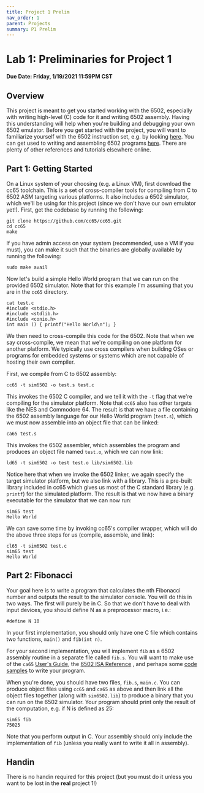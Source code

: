 ```yaml
---
title: Project 1 Prelim
nav_order: 1
parent: Projects
summary: P1 Prelim
---
```


# Lab 1: Preliminaries for Project 1

**Due Date: Friday, 1/19/2021 11:59PM CST**

## Overview
This project is meant to get you started working with the 6502, especially
with writing high-level (C) code for it and writing 6502 assembly. Having
this understanding will help when you're building and debugging your own
6502 emulator. Before you get started with the project, you will want to
familiarize yourself with the 6502 instruction set, e.g. by looking
[here](http://6502.org/users/obelisk/6502/instructions.html). You can get used to
writing and assembling 6502 programs
[here](http://skilldrick.github.io/easy6502/#first-program). There are
plenty of other references and tutorials elsewhere online.

## Part 1: Getting Started


On a Linux system of your choosing (e.g. a Linux VM), first download the
cc65 toolchain. This is a set of cross-compiler tools for compiling from
C to 6502 ASM targeting various platforms. It also includes a 6502
simulator, which we'll be using for this project (since we don't have our
own emulator yet!). First, get the codebase by running the following:

```shell
git clone https://github.com/cc65/cc65.git
cd cc65
make
```

If you have admin access on your system (recommended, use a VM if you must),
you can make it such that the binaries are globally available by running the
following:

```
sudo make avail
```

Now let's build a simple Hello World program that we can run on the provided
6502 simulator. Note that for this example I'm assuming that you are in the
`cc65` directory.

```
cat test.c
#include <stdio.h>
#include <stdlib.h>
#include <conio.h>
int main () { printf("Hello World\n"); }
```

We then need to cross-compile this code for the 6502. Note that when we say
cross-compile, we mean that we're compiling on one platform for another
platform. We typically use cross compilers when building OSes or programs for
embedded systems or systems which are not capable of hosting their own
compiler.

First, we compile from C to 6502 assembly:

```
cc65 -t sim6502 -o test.s test.c
```

This invokes the 6502 C compiler, and we tell it with the `-t` flag that we're
compiling for the simulator platform. Note that `cc65` also has other targets
like the NES and Commodore 64. The result is that we have a file containing the
6502 assembly language for our Hello World program (`test.s`), which we must
now assemble into an object file that can be linked:

```
ca65 test.s
```

This invokes the 6502 assembler, which assembles the program and produces an
object file named `test.o`, which we can now link:

```
ld65 -t sim6502 -o test test.o lib/sim6502.lib
```

Notice here that when we invoke the 6502 linker, we again specify the
target simulator platform, but we also link with a library. This is
a pre-built library included in cc65 which gives us most of the C standard
library (e.g. `printf`) for the simulated platform. The result
is that we now have a binary executable for the simulator that we can now
run:

```
sim65 test
Hello World
```

We can save some time by invoking cc65's compiler wrapper, which will do
the above three steps for us (compile, assemble, and link):

```
cl65 -t sim6502 test.c
sim65 test
Hello World
```

## Part 2: Fibonacci

Your goal here is to write a program that calculates the nth Fibonacci number
and outputs the result to the simulator console. You will do this in two ways.
The first will purely be in C. So that we don't have to deal with input
devices, you should define N as a preprocessor macro, i.e.:

```
#define N 10
```

In your first implementation, you should only have one C file which contains
two functions, `main()` and `fib(int n)`.

For your second implementation, you will implement `fib` as a 6502
assembly routine in a separate file called `fib.s`. You will want to
make use of the `ca65` [User's Guide](http://www.cc65.org/doc/ca65.html), the [6502 ISA Reference](https://www.masswerk.at/6502/6502_instruction_set.html)
, and perhaps some [code samples](https://github.com/cc65/wiki/wiki/Applications-written-in-assembler-with-ca65) to write your program.

When you're done, you should have two files, `fib.s`,
`main.c`. You can produce object files using `cc65` and `ca65` as above
and then link all the object files together (along with `sim6502.lib`) to produce
a binary that you can run on the 6502 simulator. Your program should print only
the result of the computation, e.g. if N is defined as 25:

```
sim65 fib
75025
```

Note that you perform output in C. Your assembly should only include
the implementation of `fib` (unless you really want to write it
all in assembly).

## Handin
There is no handin required for this project (but you must do it unless you want to be lost in the **real** project 1!)
